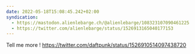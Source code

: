 ```yaml
---
date: 2022-05-18T15:08:45.242+02:00
syndication:
  - https://mastodon.alienlebarge.ch/@alienlebarge/108323107090461225
  - https://twitter.com/alienlebarge/status/1526913165040177153
---
```

Tell me more !
https://twitter.com/daftpunk/status/1526910514097438720
